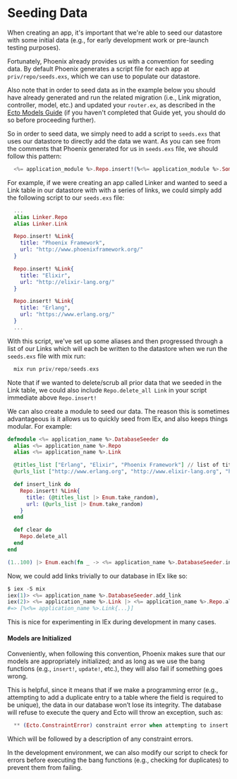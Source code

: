 # Seeding Data

When creating an app, it's important that we're able to seed our datastore with some initial data (e.g., for early development work or pre-launch testing purposes).

Fortunately, Phoenix already provides us with a convention for seeding data. By default Phoenix generates a script file for each app at `priv/repo/seeds.exs`, which we can use to populate our datastore.

Also note that in order to seed data as in the example below you should have already generated and run the related migration (i.e., Link migration, controller, model, etc.) and updated your `router.ex`, as described in the [Ecto Models Guide](http://www.phoenixframework.org/docs/ecto-models) (if you haven't completed that Guide yet, you should do so before proceeding further).

So in order to seed data, we simply need to add a script to `seeds.exs` that uses our datastore to directly add the data we want. As you can see from the comments that Phoenix generated for us in `seeds.exs` file, we should follow this pattern:

```elixir
  <%= application_module %>.Repo.insert!(%<%= application_module %>.SomeModel{})
```

For example, if we were creating an app called Linker and wanted to seed a Link table in our datastore with with a series of links, we could simply add the following script to our `seeds.exs` file:

```elixir
  ...
  alias Linker.Repo
  alias Linker.Link

  Repo.insert! %Link{
    title: "Phoenix Framework",
    url: "http://www.phoenixframework.org/"
  }

  Repo.insert! %Link{
    title: "Elixir",
    url: "http://elixir-lang.org/"
  }

  Repo.insert! %Link{
    title: "Erlang",
    url: "https://www.erlang.org/"
  }
  ...
```

With this script, we've set up some aliases and then progressed through a list of our Links which will each be written to the datastore when we run the `seeds.exs` file with mix run:

```elixir
  mix run priv/repo/seeds.exs
```

Note that if we wanted to delete/scrub all prior data that we seeded in the Link table, we could also include `Repo.delete_all Link` in your script immediate above `Repo.insert!`

We can also create a module to seed our data.
The reason this is sometimes advantageous is it allows us to quickly seed from IEx, and also keeps things modular.
For example:

```elixir
defmodule <%= application_name %>.DatabaseSeeder do
  alias <%= application_name %>.Repo
  alias <%= application_name %>.Link

  @titles_list ["Erlang", "Elixir", "Phoenix Framework"] // list of titles
  @urls_list ["http://www.erlang.org", "http://www.elixir-lang.org", "http://www.phoenixframework.org"] // list of urls

  def insert_link do
    Repo.insert! %Link{
      title: (@titles_list |> Enum.take_random),
      url: (@urls_list |> Enum.take_random)
    }
  end

  def clear do
    Repo.delete_all
  end
end

(1..100) |> Enum.each(fn _ -> <%= application_name %>.DatabaseSeeder.insert_link end)
```

Now, we could add links trivially to our database in IEx like so:

```elixir
$ iex -S mix
iex(1)> <%= application_name %>.DatabaseSeeder.add_link
iex(2)> <%= application_name %>.Link |> <%= application_name %>.Repo.all
#=> [%<%= application_name %>.Link{...}]
```

This is nice for experimenting in IEx during development in many cases.

#### Models are Initialized

Conveniently, when following this convention, Phoenix makes sure that our models are appropriately initialized; and as long as we use the bang functions (e.g.,  `insert!`, `update!`, etc.), they will also fail if something goes wrong.

This is helpful, since it means that if we make a programming error (e.g., attempting to add a duplicate entry to a table where the field is required to be unique), the data in our database won’t lose its integrity. The database will refuse to execute the query and Ecto will throw an exception, such as:

```elixir
  ** (Ecto.ConstraintError) constraint error when attempting to insert model:
```

Which will be followed by a description of any constraint errors.

In the development environment, we can also modify our script to check for errors before executing the bang functions (e.g., checking for duplicates) to prevent them from failing.
